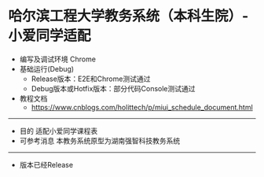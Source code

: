 哈尔滨工程大学教务系统（本科生院）-小爱同学适配
=========
* 编写及调试环境
  Chrome
* 基础运行(Debug)
  * Release版本：E2E和Chrome测试通过
  * Debug版本或Hotfix版本：部分代码Console测试通过  
* 教程文档  
  * https://www.cnblogs.com/holittech/p/miui_schedule_document.html  
---------
* 目的
适配小爱同学课程表  
* 可参考消息
本教务系统原型为湖南强智科技教务系统
---------
* 版本已经Release
